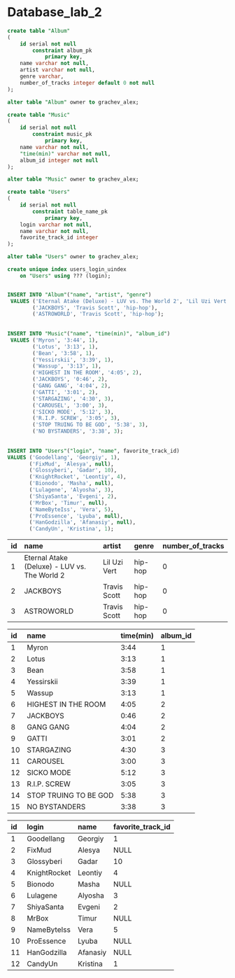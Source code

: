 # Database_lab_2

```sql
create table "Album"
(
	id serial not null
		constraint album_pk
			primary key,
	name varchar not null,
	artist varchar not null,
	genre varchar,
	number_of_tracks integer default 0 not null
);

alter table "Album" owner to grachev_alex;

create table "Music"
(
	id serial not null
		constraint music_pk
			primary key,
	name varchar not null,
	"time(min)" varchar not null,
	album_id integer not null
);

alter table "Music" owner to grachev_alex;

create table "Users"
(
	id serial not null
		constraint table_name_pk
			primary key,
	login varchar not null,
	name varchar not null,
	favorite_track_id integer
);

alter table "Users" owner to grachev_alex;

create unique index users_login_uindex
	on "Users" using ??? (login);


INSERT INTO "Album"("name", "artist", "genre")
 VALUES ('Eternal Atake (Deluxe) - LUV vs. The World 2', 'Lil Uzi Vert', 'hip-hop'),
        ('JACKBOYS', 'Travis Scott', 'hip-hop'),
        ('ASTROWORLD', 'Travis Scott', 'hip-hop');
        
        
INSERT INTO "Music"("name", "time(min)", "album_id")
 VALUES ('Myron', '3:44', 1),
        ('Lotus', '3:13', 1),
        ('Bean', '3:58', 1),
        ('Yessirskii', '3:39', 1),
        ('Wassup', '3:13', 1),
        ('HIGHEST IN THE ROOM', '4:05', 2),
        ('JACKBOYS', '0:46', 2),
        ('GANG GANG', '4:04', 2),
        ('GATTI', '3:01', 2),
        ('STARGAZING', '4:30', 3),
        ('CAROUSEL', '3:00', 3),
        ('SICKO MODE', '5:12', 3),
        ('R.I.P. SCREW', '3:05', 3),
        ('STOP TRUING TO BE GOD', '5:38', 3),
        ('NO BYSTANDERS', '3:38', 3);
        
        
INSERT INTO "Users"("login", "name", favorite_track_id)
VALUES ('Goodellang', 'Georgiy', 1),
       ('FixMud', 'Alesya', null),
       ('Glossyberi', 'Gadar', 10),
       ('KnightRocket', 'Leontiy', 4),
       ('Bionodo', 'Masha', null),
       ('Lulagene', 'Alyosha', 3),
       ('ShiyaSanta', 'Evgeni', 2),
       ('MrBox', 'Timur', null),
       ('NameByteIss', 'Vera', 5),
       ('ProEssence', 'Lyuba', null),
       ('HanGodzilla', 'Afanasiy', null),
       ('CandyUn', 'Kristina', 1);
```

| id | name | artist | genre | number\_of\_tracks |
| :--- | :--- | :--- | :--- | :--- |
| 1 | Eternal Atake \(Deluxe\) - LUV vs. The World 2 | Lil Uzi Vert | hip-hop | 0 |
| 2 | JACKBOYS | Travis Scott | hip-hop | 0 |
| 3 | ASTROWORLD | Travis Scott | hip-hop | 0 |


| id | name | time\(min\) | album\_id |
| :--- | :--- | :--- | :--- |
| 1 | Myron | 3:44 | 1 |
| 2 | Lotus | 3:13 | 1 |
| 3 | Bean | 3:58 | 1 |
| 4 | Yessirskii | 3:39 | 1 |
| 5 | Wassup | 3:13 | 1 |
| 6 | HIGHEST IN THE ROOM | 4:05 | 2 |
| 7 | JACKBOYS | 0:46 | 2 |
| 8 | GANG GANG | 4:04 | 2 |
| 9 | GATTI | 3:01 | 2 |
| 10 | STARGAZING | 4:30 | 3 |
| 11 | CAROUSEL | 3:00 | 3 |
| 12 | SICKO MODE | 5:12 | 3 |
| 13 | R.I.P. SCREW | 3:05 | 3 |
| 14 | STOP TRUING TO BE GOD | 5:38 | 3 |
| 15 | NO BYSTANDERS | 3:38 | 3 |


| id | login | name | favorite\_track\_id |
| :--- | :--- | :--- | :--- |
| 1 | Goodellang | Georgiy | 1 |
| 2 | FixMud | Alesya | NULL |
| 3 | Glossyberi | Gadar | 10 |
| 4 | KnightRocket | Leontiy | 4 |
| 5 | Bionodo | Masha | NULL |
| 6 | Lulagene | Alyosha | 3 |
| 7 | ShiyaSanta | Evgeni | 2 |
| 8 | MrBox | Timur | NULL |
| 9 | NameByteIss | Vera | 5 |
| 10 | ProEssence | Lyuba | NULL |
| 11 | HanGodzilla | Afanasiy | NULL |
| 12 | CandyUn | Kristina | 1 |
